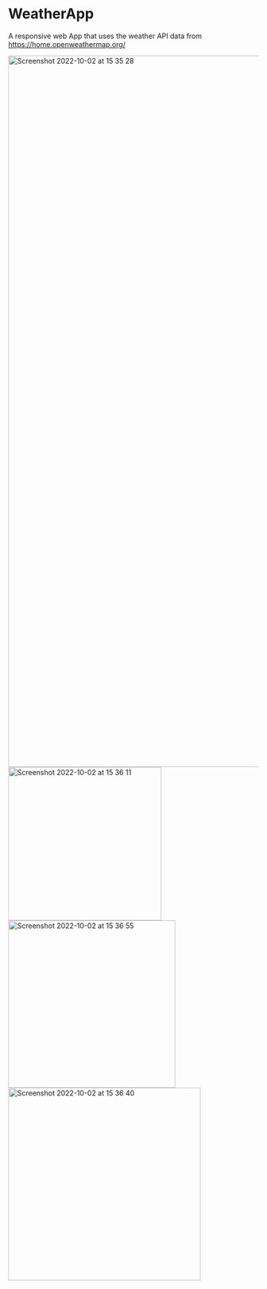 # WeatherApp

A responsive web App that uses the weather API data from https://home.openweathermap.org/


<img width="1429" alt="Screenshot 2022-10-02 at 15 35 28" src="https://user-images.githubusercontent.com/36680826/193461702-e48e729e-4f77-4b66-abd6-6bf982593be0.png">
<img width="308" alt="Screenshot 2022-10-02 at 15 36 11" src="https://user-images.githubusercontent.com/36680826/193461754-7d42571d-b544-4924-81d5-210bc82c6eaf.png">
<img width="336" alt="Screenshot 2022-10-02 at 15 36 55" src="https://user-images.githubusercontent.com/36680826/193461797-55129db9-b034-4db1-8fa1-fbcba31616d9.png">

<img width="387" alt="Screenshot 2022-10-02 at 15 36 40" src="https://user-images.githubusercontent.com/36680826/193461784-ecc4d129-9107-472f-a54c-03a5f1e78c0d.png">

